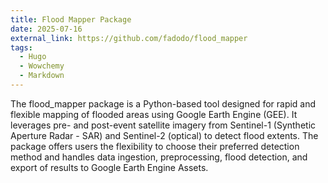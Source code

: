 ```yaml
---
title: Flood Mapper Package
date: 2025-07-16
external_link: https://github.com/fadodo/flood_mapper
tags:
  - Hugo
  - Wowchemy
  - Markdown
---
```

The flood_mapper package is a Python-based tool designed for rapid and flexible mapping of flooded areas using Google Earth Engine (GEE). It leverages pre- and post-event satellite imagery from Sentinel-1 (Synthetic Aperture Radar - SAR) and Sentinel-2 (optical) to detect flood extents. The package offers users the flexibility to choose their preferred detection method and handles data ingestion, preprocessing, flood detection, and export of results to Google Earth Engine Assets.

<!--more-->
